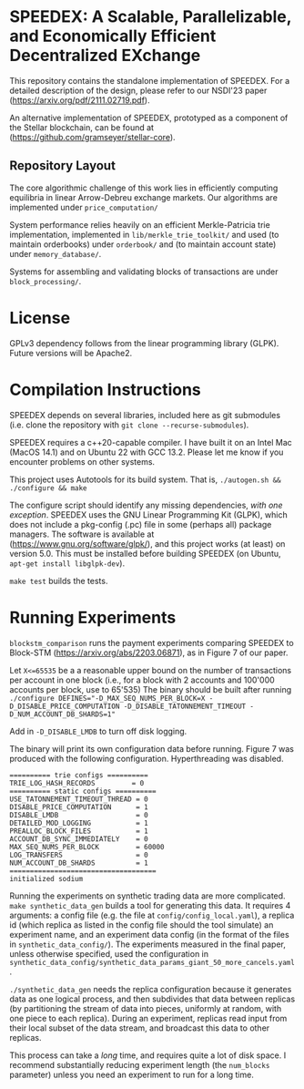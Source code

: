 # SPEEDEX: A Scalable, Parallelizable, and Economically Efficient Decentralized EXchange

This repository contains the standalone implementation of SPEEDEX.  For a detailed description
 of the design,
please refer to our NSDI'23 paper (https://arxiv.org/pdf/2111.02719.pdf).

An alternative implementation of SPEEDEX, prototyped as a component of the Stellar blockchain,
can be found at (https://github.com/gramseyer/stellar-core).  

## Repository Layout

The core algorithmic challenge of this work lies in efficiently computing
equilibria in linear Arrow-Debreu exchange markets.
Our algorithms are implemented under `price_computation/`

System performance relies heavily on an efficient Merkle-Patricia trie implementation,
implemented in `lib/merkle_trie_toolkit/` and used (to maintain orderbooks) under `orderbook/`
and (to maintain account state) under `memory_database/`.

Systems for assembling and validating blocks of transactions are under `block_processing/`.

# License
GPLv3 dependency follows from the linear programming library (GLPK).
Future versions will be Apache2.

# Compilation Instructions

SPEEDEX depends on several libraries, included here as git submodules
(i.e. clone the repository with `git clone --recurse-submodules`).

SPEEDEX requires a c++20-capable compiler. 
I have built it on an Intel Mac (MacOS 14.1) and
on Ubuntu 22 with GCC 13.2.
Please let me know if you encounter problems on other systems.

This project uses Autotools for its build system.
That is,
`./autogen.sh && ./configure && make`

The configure script should identify any missing dependencies, *with one exception*.
SPEEDEX uses the GNU Linear Programming Kit (GLPK), which does not include a pkg-config (.pc)
file in some (perhaps all) package managers.  The software is available at (https://www.gnu.org/software/glpk/),
and this project works (at least) on version 5.0.
This must be installed before building SPEEDEX (on Ubuntu, `apt-get install libglpk-dev`).

`make test` builds the tests.

# Running Experiments

`blockstm_comparison` runs the payment experiments comparing SPEEDEX to Block-STM (https://arxiv.org/abs/2203.06871),
as in Figure 7 of our paper.

Let `X<=65535` be a a reasonable upper bound on the number of transactions per account in one block (i.e., for a
block with 2 accounts and 100'000 accounts per block, use to 65'535)
The binary should be built after running 
`./configure DEFINES="-D_MAX_SEQ_NUMS_PER_BLOCK=X -D_DISABLE_PRICE_COMPUTATION -D_DISABLE_TATONNEMENT_TIMEOUT -D_NUM_ACCOUNT_DB_SHARDS=1"`

Add in `-D_DISABLE_LMDB` to turn off disk logging.

The binary will print its own configuration data before running.
Figure 7 was produced with the following configuration.
Hyperthreading was disabled.

```
========== trie configs ==========
TRIE_LOG_HASH_RECORDS         = 0
========== static configs ==========
USE_TATONNEMENT_TIMEOUT_THREAD = 0
DISABLE_PRICE_COMPUTATION      = 1
DISABLE_LMDB                   = 0
DETAILED_MOD_LOGGING           = 1
PREALLOC_BLOCK_FILES           = 1
ACCOUNT_DB_SYNC_IMMEDIATELY    = 0
MAX_SEQ_NUMS_PER_BLOCK         = 60000
LOG_TRANSFERS                  = 0
NUM_ACCOUNT_DB_SHARDS          = 1
====================================
initialized sodium
```

Running the experiments on synthetic trading data are more complicated.
`make synthetic_data_gen` builds a tool for generating this data.
It requires 4 arguments: a config file (e.g. the file at `config/config_local.yaml`),
a replica id (which replica as listed in the config file should the tool simulate)
an experiment name, and an experiment data config (in the format of the files in `synthetic_data_config/`).
The experiments measured in the final paper, unless otherwise specified, used the configuration
in `synthetic_data_config/synthetic_data_params_giant_50_more_cancels.yaml`.

`./synthetic_data_gen` needs the replica configuration because it generates data as one logical process,
and then subdivides that data between replicas (by partitioning the stream of data into pieces, uniformly at random, with
one piece to each replica).  During an experiment, replicas read input from their local subset of the data stream,
and broadcast this data to other replicas.

This process can take a _long_ time, and requires quite a lot of disk space.  I recommend substantially reducing experiment length
(the `num_blocks` parameter) unless you need an experiment to run for a long time.







